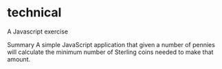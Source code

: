 technical
=========

A Javascript exercise

Summary
A simple JavaScript application that given a number of pennies will calculate the minimum number of Sterling coins needed to make that amount.
